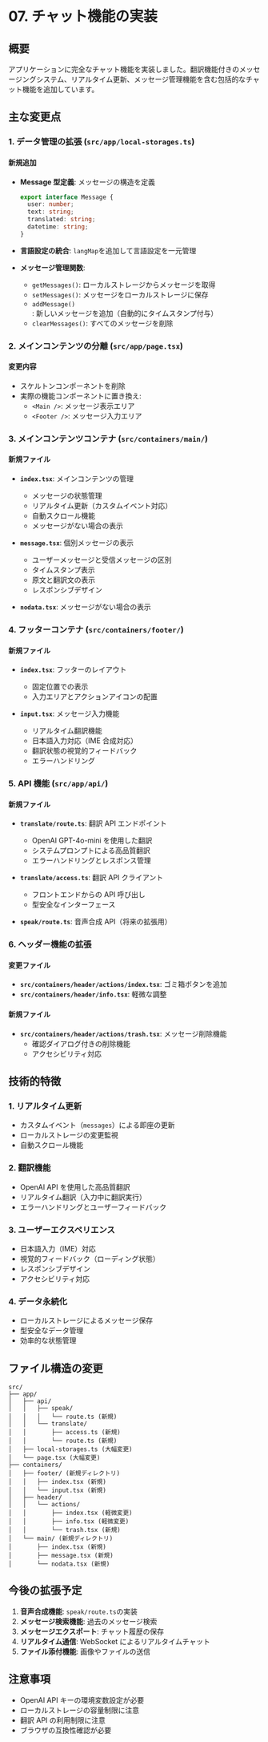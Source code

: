 # 07. チャット機能の実装

## 概要

アプリケーションに完全なチャット機能を実装しました。翻訳機能付きのメッセージングシステム、リアルタイム更新、メッセージ管理機能を含む包括的なチャット機能を追加しています。

## 主な変更点

### 1. データ管理の拡張 (`src/app/local-storages.ts`)

#### 新規追加

- **Message 型定義**: メッセージの構造を定義

  ```typescript
  export interface Message {
    user: number;
    text: string;
    translated: string;
    datetime: string;
  }
  ```

- **言語設定の統合**: `langMap`を追加して言語設定を一元管理

- **メッセージ管理関数**:
  - `getMessages()`: ローカルストレージからメッセージを取得
  - `setMessages()`: メッセージをローカルストレージに保存
  - `addMessage()`: 新しいメッセージを追加（自動的にタイムスタンプ付与）
  - `clearMessages()`: すべてのメッセージを削除

### 2. メインコンテンツの分離 (`src/app/page.tsx`)

#### 変更内容

- スケルトンコンポーネントを削除
- 実際の機能コンポーネントに置き換え:
  - `<Main />`: メッセージ表示エリア
  - `<Footer />`: メッセージ入力エリア

### 3. メインコンテンツコンテナ (`src/containers/main/`)

#### 新規ファイル

- **`index.tsx`**: メインコンテンツの管理

  - メッセージの状態管理
  - リアルタイム更新（カスタムイベント対応）
  - 自動スクロール機能
  - メッセージがない場合の表示

- **`message.tsx`**: 個別メッセージの表示

  - ユーザーメッセージと受信メッセージの区別
  - タイムスタンプ表示
  - 原文と翻訳文の表示
  - レスポンシブデザイン

- **`nodata.tsx`**: メッセージがない場合の表示

### 4. フッターコンテナ (`src/containers/footer/`)

#### 新規ファイル

- **`index.tsx`**: フッターのレイアウト

  - 固定位置での表示
  - 入力エリアとアクションアイコンの配置

- **`input.tsx`**: メッセージ入力機能
  - リアルタイム翻訳機能
  - 日本語入力対応（IME 合成対応）
  - 翻訳状態の視覚的フィードバック
  - エラーハンドリング

### 5. API 機能 (`src/app/api/`)

#### 新規ファイル

- **`translate/route.ts`**: 翻訳 API エンドポイント

  - OpenAI GPT-4o-mini を使用した翻訳
  - システムプロンプトによる高品質翻訳
  - エラーハンドリングとレスポンス管理

- **`translate/access.ts`**: 翻訳 API クライアント

  - フロントエンドからの API 呼び出し
  - 型安全なインターフェース

- **`speak/route.ts`**: 音声合成 API（将来の拡張用）

### 6. ヘッダー機能の拡張

#### 変更ファイル

- **`src/containers/header/actions/index.tsx`**: ゴミ箱ボタンを追加
- **`src/containers/header/info.tsx`**: 軽微な調整

#### 新規ファイル

- **`src/containers/header/actions/trash.tsx`**: メッセージ削除機能
  - 確認ダイアログ付きの削除機能
  - アクセシビリティ対応

## 技術的特徴

### 1. リアルタイム更新

- カスタムイベント（`messages`）による即座の更新
- ローカルストレージの変更監視
- 自動スクロール機能

### 2. 翻訳機能

- OpenAI API を使用した高品質翻訳
- リアルタイム翻訳（入力中に翻訳実行）
- エラーハンドリングとユーザーフィードバック

### 3. ユーザーエクスペリエンス

- 日本語入力（IME）対応
- 視覚的フィードバック（ローディング状態）
- レスポンシブデザイン
- アクセシビリティ対応

### 4. データ永続化

- ローカルストレージによるメッセージ保存
- 型安全なデータ管理
- 効率的な状態管理

## ファイル構造の変更

```
src/
├── app/
│   ├── api/
│   │   ├── speak/
│   │   │   └── route.ts (新規)
│   │   └── translate/
│   │       ├── access.ts (新規)
│   │       └── route.ts (新規)
│   ├── local-storages.ts (大幅変更)
│   └── page.tsx (大幅変更)
├── containers/
│   ├── footer/ (新規ディレクトリ)
│   │   ├── index.tsx (新規)
│   │   └── input.tsx (新規)
│   ├── header/
│   │   └── actions/
│   │       ├── index.tsx (軽微変更)
│   │       ├── info.tsx (軽微変更)
│   │       └── trash.tsx (新規)
│   └── main/ (新規ディレクトリ)
│       ├── index.tsx (新規)
│       ├── message.tsx (新規)
│       └── nodata.tsx (新規)
```

## 今後の拡張予定

1. **音声合成機能**: `speak/route.ts`の実装
2. **メッセージ検索機能**: 過去のメッセージ検索
3. **メッセージエクスポート**: チャット履歴の保存
4. **リアルタイム通信**: WebSocket によるリアルタイムチャット
5. **ファイル添付機能**: 画像やファイルの送信

## 注意事項

- OpenAI API キーの環境変数設定が必要
- ローカルストレージの容量制限に注意
- 翻訳 API の利用制限に注意
- ブラウザの互換性確認が必要
